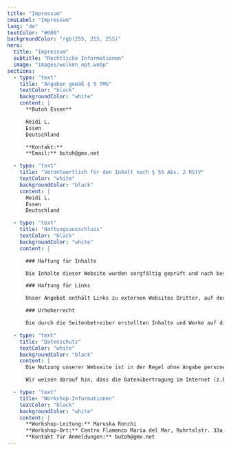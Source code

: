 ```yaml
---
title: "Impressum"
cmsLabel: "Impressum"
lang: "de"
textColor: "#000"
backgroundColor: "rgb(255, 255, 255)"
hero:
  title: "Impressum"
  subtitle: "Rechtliche Informationen"
  image: "images/wolken_opt.webp"
sections:
  - type: "text"
    title: "Angaben gemäß § 5 TMG"
    textColor: "black"
    backgroundColor: "white"
    content: |
      **Butoh Essen**

      Heidi L.  
      Essen  
      Deutschland

      **Kontakt:**  
      **Email:** butoh@gmx.net

  - type: "text"
    title: "Verantwortlich für den Inhalt nach § 55 Abs. 2 RStV"
    textColor: "white"
    backgroundColor: "black"
    content: |
      Heidi L.  
      Essen  
      Deutschland

  - type: "text"
    title: "Haftungsausschluss"
    textColor: "black"
    backgroundColor: "white"
    content: |

      ### Haftung für Inhalte

      Die Inhalte dieser Website wurden sorgfältig geprüft und nach bestem Wissen erstellt. Dennoch kann keine Gewähr für die Richtigkeit, Vollständigkeit und Aktualität der bereitgestellten Inhalte übernommen werden. Eine Haftung für Schäden, die durch die Nutzung der bereitgestellten Informationen entstehen, ist ausgeschlossen.

      ### Haftung für Links

      Unser Angebot enthält Links zu externen Websites Dritter, auf deren Inhalte wir keinen Einfluss haben. Deshalb können wir für diese fremden Inhalte auch keine Gewähr übernehmen. Für die Inhalte der verlinkten Seiten ist stets der jeweilige Anbieter oder Betreiber der Seiten verantwortlich.

      ### Urheberrecht

      Die durch die Seitenbetreiber erstellten Inhalte und Werke auf diesen Seiten unterliegen dem deutschen Urheberrecht. Die Vervielfältigung, Bearbeitung, Verbreitung und jede Art der Verwertung außerhalb der Grenzen des Urheberrechtes bedürfen der schriftlichen Zustimmung des jeweiligen Autors bzw. Erstellers.

  - type: "text"
    title: "Datenschutz"
    textColor: "white"
    backgroundColor: "black"
    content: |
      Die Nutzung unserer Webseite ist in der Regel ohne Angabe personenbezogener Daten möglich. Soweit auf unseren Seiten personenbezogene Daten (beispielsweise Name, Anschrift oder E-Mail-Adressen) erhoben werden, erfolgt dies, soweit möglich, stets auf freiwilliger Basis.

      Wir weisen darauf hin, dass die Datenübertragung im Internet (z.B. bei der Kommunikation per E-Mail) Sicherheitslücken aufweisen kann. Ein lückenloser Schutz der Daten vor dem Zugriff durch Dritte ist nicht möglich.

  - type: "text"
    title: "Workshop-Informationen"
    textColor: "black"
    backgroundColor: "white"
    content: |
      **Workshop-Leitung:** Maruska Ronchi  
      **Workshop-Ort:** Centro Flamenco Maria del Mar, Ruhrtalstr. 33a, 45239 Essen  
      **Kontakt für Anmeldungen:** butoh@gmx.net
---
```

